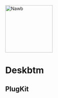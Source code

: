 <a href="#" target="_blank" rel="noopener noreferrer">
  <img width="150" src="https://user-images.githubusercontent.com/45007226/255595275-76f852fb-4ce0-49e9-8e52-173ef4a89063.svg" alt="Nawb" /></a>
<h1>Deskbtm</h1>
<h2>PlugKit</h2>
